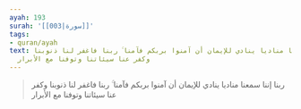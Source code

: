 ```yaml
---
ayah: 193
surah: '[[003|سورة]]'
tags:
- quran/ayah
text: ربنا إننا سمعنا مناديا ينادي للإيمان أن آمنوا بربكم فآمنا ۚ ربنا فاغفر لنا ذنوبنا
  وكفر عنا سيئاتنا وتوفنا مع الأبرار
---
```

> ربنا إننا سمعنا مناديا ينادي للإيمان أن آمنوا بربكم فآمنا ۚ ربنا فاغفر لنا ذنوبنا وكفر عنا سيئاتنا وتوفنا مع الأبرار
